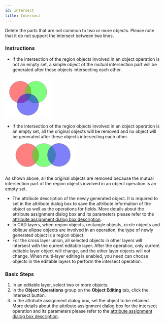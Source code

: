 ```yaml
---
id: Intersect
title: Intersect
---
```

Delete the parts that are not common to two or more objects. Please note that it do not support the intersect between two lines.

### Instructions

  * If the intersection of the region objects involved in an object operation is not an empty set, a simple object of the mutual intersection part will be generated after these objects intersecting each other.  

  ![](img/intersect01.png)
  
  * If the intersection of the region objects involved in an object operation is an empty set, all the original objects will be removed and no object will be generated after these objects intersecting each other.  
  ![](img/intersect03.png)  

  
As shown above, all the original objects are removed because the mutual intersection part of the region objects involved in an object operation is an empty set.

  * The attribute description of the newly generated object. It is required to set in the attribute dialog box to save the attribute information of the object as well as the operations for fields. More details about the attribute assignment dialog box and its parameters please refer to the [ attribute assignment dialog box description](AttributeDiag).
  * In CAD layers, when region objects, rectangle objects, circle objects and oblique ellipse objects are involved in an operation, the type of newly generated object is a region object.
  * For the cross layer union, all selected objects in other layers will intersect with the current editable layer. After the operation, only current editable layer object will change, and the other layer objects will not change. When multi-layer editing is enabled, you need can choose objects in the editable layers to perform the intersect operation.

### Basic Steps

  1. In an editable layer, select two or more objects.
  2. In the **Object Operations** group on the **Object Editing** tab, click the Intersect button.
  3. In the attribute assignment dialog box, set the object to be retained. More details about the attribute assignment dialog box for the intersect operation and its parameters please refer to the [ attribute assignment dialog box description](AttributeDiag). 

